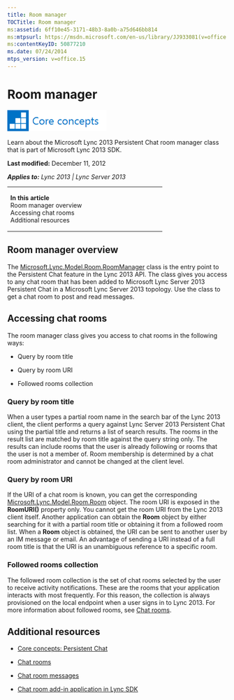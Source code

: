 ```yaml
---
title: Room manager
TOCTitle: Room manager
ms:assetid: 6ff10e45-3171-48b3-8a0b-a75d646bb814
ms:mtpsurl: https://msdn.microsoft.com/en-us/library/JJ933081(v=office.15)
ms:contentKeyID: 50877210
ms.date: 07/24/2014
mtps_version: v=office.15
---
```


# Room manager

![Core concepts](images/JJ933133.mod_icon_CoreConcepts_long(Office.15).png "Core concepts")

Learn about the Microsoft Lync 2013 Persistent Chat room manager class that is part of Microsoft Lync 2013 SDK.

**Last modified:** December 11, 2012

***Applies to:** Lync 2013 | Lync Server 2013*

<table>
<colgroup>
<col style="width: 50%" />
<col style="width: 50%" />
</colgroup>
<tbody>
<tr class="odd">
<td><p></p>
<p><strong>In this article</strong><br />
Room manager overview<br />
Accessing chat rooms<br />
Additional resources</p></td>
<td><p></p></td>
</tr>
</tbody>
</table>

## Room manager overview

The [Microsoft.Lync.Model.Room.RoomManager](https://msdn.microsoft.com/en-us/library/jj277050\(v=office.15\)) class is the entry point to the Persistent Chat feature in the Lync 2013 API. The class gives you access to any chat room that has been added to Microsoft Lync Server 2013 Persistent Chat in a Microsoft Lync Server 2013 topology. Use the class to get a chat room to post and read messages.

## Accessing chat rooms

The room manager class gives you access to chat rooms in the following ways:

  - Query by room title

  - Query by room URI

  - Followed rooms collection

### Query by room title

When a user types a partial room name in the search bar of the Lync 2013 client, the client performs a query against Lync Server 2013 Persistent Chat using the partial title and returns a list of search results. The rooms in the result list are matched by room title against the query string only. The results can include rooms that the user is already following or rooms that the user is not a member of. Room membership is determined by a chat room administrator and cannot be changed at the client level.

### Query by room URI

If the URI of a chat room is known, you can get the corresponding [Microsoft.Lync.Model.Room.Room](https://msdn.microsoft.com/en-us/library/jj266467\(v=office.15\)) object. The room URI is exposed in the **RoomURI()** property only. You cannot get the room URI from the Lync 2013 client itself. Another application can obtain the **Room** object by either searching for it with a partial room title or obtaining it from a followed room list. When a **Room** object is obtained, the URI can be sent to another user by an IM message or email. An advantage of sending a URI instead of a full room title is that the URI is an unambiguous reference to a specific room.

### Followed rooms collection

The followed room collection is the set of chat rooms selected by the user to receive activity notifications. These are the rooms that your application interacts with most frequently. For this reason, the collection is always provisioned on the local endpoint when a user signs in to Lync 2013. For more information about followed rooms, see [Chat rooms](chat-rooms.md).

## Additional resources

  - [Core concepts: Persistent Chat](core-concepts-persistent-chat.md)

  - [Chat rooms](chat-rooms.md)

  - [Chat room messages](chat-room-messages.md)

  - [Chat room add-in application in Lync SDK](chat-room-add-in-application-in-lync-sdk.md)

